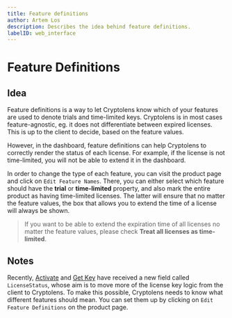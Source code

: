 ```yaml
---
title: Feature definitions
author: Artem Los
description: Describes the idea behind feature definitions.
labelID: web_interface
---
```


# Feature Definitions

## Idea
Feature definitions is a way to let Cryptolens know which of your features are used to denote trials and time-limited keys. Cryptolens is in most cases feature-agnostic, eg. it does not differentiate between expired licenses. This is up to the client to decide, based on the feature values.

However, in the dashboard, feature definitions can help Cryptolens to correctly render the status of each license. For example, if the license is not time-limited, you will not be able to extend it in the dashboard.

In order to change the type of each feature, you can visit the product page and click on `Edit Feature Names`. There, you can either select which feature should have the **trial** or **time-limited** property, and also mark the entire product as having time-limited licenses. The latter will ensure that no matter the feature values, the box that allows you to extend the time of a license will always be shown.

> If you want to be able to extend the expiration time of all licenses no matter the feature values, please check **Treat all licenses as time-limited**.

## Notes
Recently, [Activate](https://app.cryptolens.io/docs/api/v3/Activate) and [Get Key](https://app.cryptolens.io/docs/api/v3/GetKey) have received a new field called `LicenseStatus`, whose aim is to move more of the license key logic from the client to Cryptolens. To make this possible, Cryptolens needs to know what different features should mean. You can set them up by clicking on `Edit Feature Definitions` on the product page.